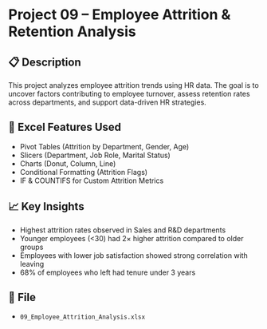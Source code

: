 # Project 09 – Employee Attrition & Retention Analysis

## 📋 Description
This project analyzes employee attrition trends using HR data. The goal is to uncover factors contributing to employee turnover, assess retention rates across departments, and support data-driven HR strategies.

## 🧠 Excel Features Used
- Pivot Tables (Attrition by Department, Gender, Age)
- Slicers (Department, Job Role, Marital Status)
- Charts (Donut, Column, Line)
- Conditional Formatting (Attrition Flags)
- IF & COUNTIFS for Custom Attrition Metrics

## 📈 Key Insights
- Highest attrition rates observed in Sales and R&D departments
- Younger employees (<30) had 2× higher attrition compared to older groups
- Employees with lower job satisfaction showed strong correlation with leaving
- 68% of employees who left had tenure under 3 years

## 📁 File
- `09_Employee_Attrition_Analysis.xlsx`
